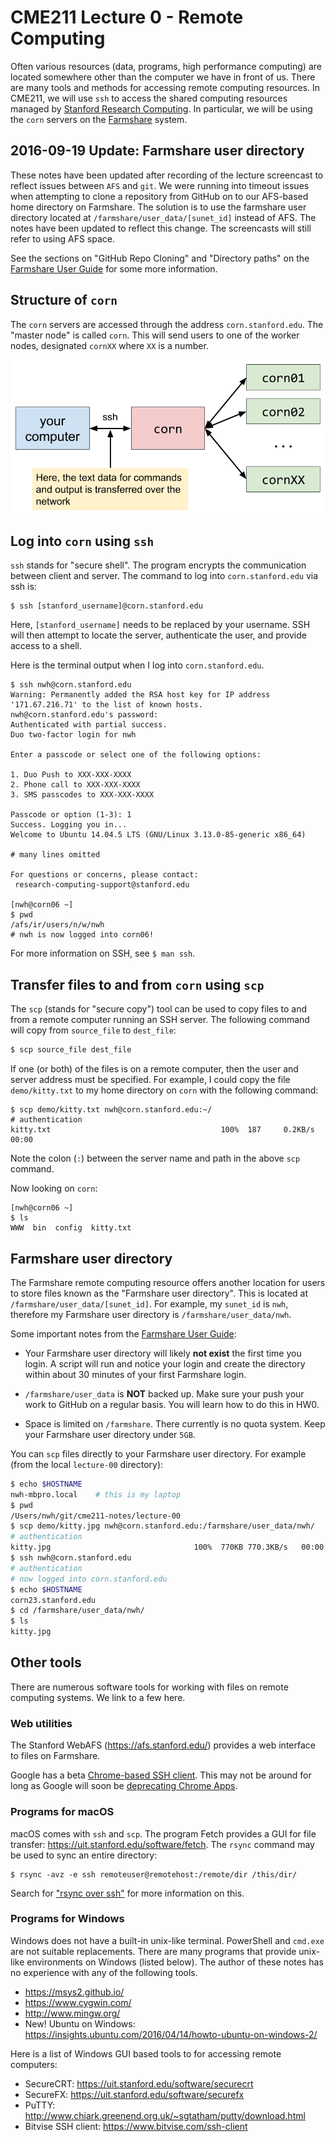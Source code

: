 # CME211 Lecture 0 - Remote Computing

Often various resources (data, programs, high performance computing) are located
somewhere other than the computer we have in front of us.  There are many tools
and methods for accessing remote computing resources.  In CME211, we will use
`ssh` to access the shared computing resources managed by [Stanford Research
Computing][srcc].  In particular, we will be using the `corn` servers on
the [Farmshare][farmshare] system.

[srcc]: https://srcc.stanford.edu/
[farmshare]: https://web.stanford.edu/group/farmshare/cgi-bin/wiki/index.php/Main_Page

## 2016-09-19 Update: Farmshare user directory

These notes have been updated after recording of the lecture screencast to
reflect issues between `AFS` and `git`.  We were running into timeout issues
when attempting to clone a repository from GitHub on to our AFS-based home
directory on Farmshare.  The solution is to use the farmshare user directory
located at `/farmshare/user_data/[sunet_id]` instead of AFS.  The notes have
been updated to reflect this change.  The screencasts will still refer to using
AFS space.

See the sections on "GitHub Repo Cloning" and "Directory paths" on the
[Farmshare User Guide][farmshare-user-guide] for some more information.

[farmshare-user-guide]: https://web.stanford.edu/group/farmshare/cgi-bin/wiki/index.php/User_Guide

## Structure of `corn`

The `corn` servers are accessed through the address `corn.stanford.edu`.  The
"master node" is called `corn`.  This will send users to one of the worker
nodes, designated `cornXX` where `XX` is a number.

![fig:corn](fig/remote-computing.png)

## Log into `corn` using `ssh`

`ssh` stands for "secure shell".  The program encrypts the communication between
client and server.  The command to log into `corn.stanford.edu` via ssh is:

```
$ ssh [stanford_username]@corn.stanford.edu
```

Here, `[stanford_username]` needs to be replaced by your username.  SSH will
then attempt to locate the server, authenticate the user, and provide access
to a shell.

Here is the terminal output when I log into `corn.stanford.edu`.

```
$ ssh nwh@corn.stanford.edu
Warning: Permanently added the RSA host key for IP address '171.67.216.71' to the list of known hosts.
nwh@corn.stanford.edu's password:
Authenticated with partial success.
Duo two-factor login for nwh

Enter a passcode or select one of the following options:

1. Duo Push to XXX-XXX-XXXX
2. Phone call to XXX-XXX-XXXX
3. SMS passcodes to XXX-XXX-XXXX

Passcode or option (1-3): 1
Success. Logging you in...
Welcome to Ubuntu 14.04.5 LTS (GNU/Linux 3.13.0-85-generic x86_64)

# many lines omitted

For questions or concerns, please contact:
 research-computing-support@stanford.edu

[nwh@corn06 ~]
$ pwd
/afs/ir/users/n/w/nwh
# nwh is now logged into corn06!
```

For more information on SSH, see `$ man ssh`.

## Transfer files to and from `corn` using `scp`

The `scp` (stands for "secure copy") tool can be used to copy files to and from
a remote computer running an SSH server.  The following command will copy from
`source_file` to `dest_file`:

```sh
$ scp source_file dest_file
```

If one (or both) of the files is on a remote computer, then the user and server
address must be specified.  For example, I could copy the file `demo/kitty.txt`
to my home directory on `corn` with the following command:

```
$ scp demo/kitty.txt nwh@corn.stanford.edu:~/
# authentication
kitty.txt                                      100%  187     0.2KB/s   00:00
```

Note the colon (`:`) between the server name and path in the above `scp`
command.

Now looking on `corn`:

```
[nwh@corn06 ~]
$ ls
WWW  bin  config  kitty.txt
```

## Farmshare user directory

The Farmshare remote computing resource offers another location for users to
store files known as the "Farmshare user directory".  This is located at
`/farmshare/user_data/[sunet_id]`.  For example, my `sunet_id` is `nwh`,
therefore my Farmshare user directory is `/farmshare/user_data/nwh`.

Some important notes from the [Farmshare User Guide][farmshare-user-guide]:

* Your Farmshare user directory will likely **not exist** the first time you
login.  A script will run and notice your login and create the directory within
about 30 minutes of your first Farmshare login.

* `/farmshare/user_data` is **NOT** backed up.  Make sure your push your work to
GitHub on a regular basis.  You will learn how to do this in HW0.

* Space is limited on `/farmshare`.  There currently is no quota system.  Keep
your Farmshare user directory under `5GB`.

You can `scp` files directly to your Farmshare user directory.  For example
(from the local `lecture-00` directory):

```sh
$ echo $HOSTNAME
nwh-mbpro.local    # this is my laptop
$ pwd
/Users/nwh/git/cme211-notes/lecture-00
$ scp demo/kitty.jpg nwh@corn.stanford.edu:/farmshare/user_data/nwh/
# authentication
kitty.jpg                                100%  770KB 770.3KB/s   00:00
$ ssh nwh@corn.stanford.edu
# authentication
# now logged into corn.stanford.edu
$ echo $HOSTNAME
corn23.stanford.edu
$ cd /farmshare/user_data/nwh/
$ ls
kitty.jpg
```

## Other tools

There are numerous software tools for working with files on remote computing
systems.  We link to a few here.

### Web utilities

The Stanford WebAFS (<https://afs.stanford.edu/>) provides a web interface to
files on Farmshare.

Google has a beta [Chrome-based SSH client][chrome-ssh].  This may not be around
for long as Google will soon be [deprecating Chrome Apps][chrome-apps].

[chrome-ssh]: https://chrome.google.com/webstore/detail/secure-shell/pnhechapfaindjhompbnflcldabbghjo?hl=en
[chrome-apps]: http://blog.chromium.org/2016/08/from-chrome-apps-to-web.html

### Programs for macOS

macOS comes with `ssh` and `scp`.  The program Fetch provides a GUI for file
transfer: <https://uit.stanford.edu/software/fetch>.  The `rsync` command may
be used to sync an entire directory:

```
$ rsync -avz -e ssh remoteuser@remotehost:/remote/dir /this/dir/
```

Search for ["rsync over ssh"][rsync-ssh] for more information on this.

[rsync-ssh]: https://www.google.com/webhp?q=rsync%20over%20ssh#safe=off&q=rsync+over+ssh

### Programs for Windows

Windows does not have a built-in unix-like terminal.  PowerShell and `cmd.exe`
are not suitable replacements.  There are many programs that provide unix-like
environments on Windows (listed below).  The author of these notes has no
experience with any of the following tools.

* <https://msys2.github.io/>
* <https://www.cygwin.com/>
* <http://www.mingw.org/>
* New! Ubuntu on Windows: <https://insights.ubuntu.com/2016/04/14/howto-ubuntu-on-windows-2/>

Here is a list of Windows GUI based tools to for accessing remote computers:

* SecureCRT: <https://uit.stanford.edu/software/securecrt>
* SecureFX: <https://uit.stanford.edu/software/securefx>
* PuTTY: <http://www.chiark.greenend.org.uk/~sgtatham/putty/download.html>
* Bitvise SSH client: <https://www.bitvise.com/ssh-client>
